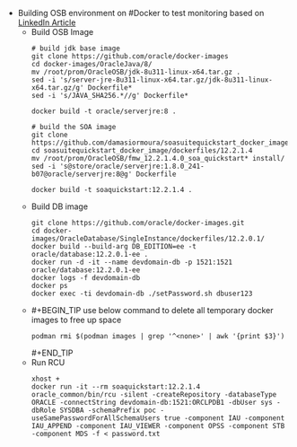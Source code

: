 - Building OSB environment on #Docker to test monitoring
  based on [LinkedIn Article](https://www.linkedin.com/pulse/running-development-oracle-osbsoa-suite-domain-docker-rodrigo?articleId=6669229357975789568)
	- Build OSB Image
	  ```
	  # build jdk base image
	  git clone https://github.com/oracle/docker-images
	  cd docker-images/OracleJava/8/
	  mv /root/prom/OracleOSB/jdk-8u311-linux-x64.tar.gz .
	  sed -i 's/server-jre-8u311-linux-x64.tar.gz/jdk-8u311-linux-x64.tar.gz/g' Dockerfile*
	  sed -i 's/JAVA_SHA256.*//g' Dockerfile*
	  	  
	  docker build -t oracle/serverjre:8 .
	  	  
	  # build the SOA image
	  git clone https://github.com/damasiormoura/soasuitequickstart_docker_image.git
	  cd soasuitequickstart_docker_image/dockerfiles/12.2.1.4
	  mv /root/prom/OracleOSB/fmw_12.2.1.4.0_soa_quickstart* install/
	  sed -i 's@store/oracle/serverjre:1.8.0_241-b07@oracle/serverjre:8@g' Dockerfile
	  	  
	  docker build -t soaquickstart:12.2.1.4 .
	  ```
	- Build DB image
	  ```
	  git clone https://github.com/oracle/docker-images.git
	  cd docker-images/OracleDatabase/SingleInstance/dockerfiles/12.2.0.1/
	  docker build --build-arg DB_EDITION=ee -t oracle/database:12.2.0.1-ee .
	  docker run -d -it --name devdomain-db -p 1521:1521 oracle/database:12.2.0.1-ee
	  docker logs -f devdomain-db
	  docker ps
	  docker exec -ti devdomain-db ./setPassword.sh dbuser123
	  ```
	- #+BEGIN_TIP
	  use below command to delete all temporary docker images to free up space
	  ```
	  podman rmi $(podman images | grep '^<none>' | awk '{print $3}')
	  ```
	  #+END_TIP
	- Run RCU
	  ```
	  xhost +
	  docker run -it --rm soaquickstart:12.2.1.4 oracle_common/bin/rcu -silent -createRepository -databaseType ORACLE -connectString devdomain-db:1521:ORCLPDB1 -dbUser sys -dbRole SYSDBA -schemaPrefix poc -useSamePasswordForAllSchemaUsers true -component IAU -component IAU_APPEND -component IAU_VIEWER -component OPSS -component STB -component MDS -f < password.txt
	  ```